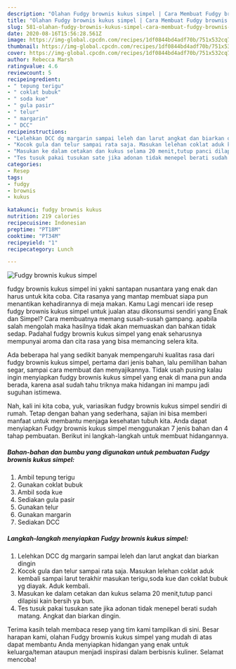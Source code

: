 ```yaml
---
description: "Olahan Fudgy brownis kukus simpel | Cara Membuat Fudgy brownis kukus simpel Yang Lezat Sekali"
title: "Olahan Fudgy brownis kukus simpel | Cara Membuat Fudgy brownis kukus simpel Yang Lezat Sekali"
slug: 581-olahan-fudgy-brownis-kukus-simpel-cara-membuat-fudgy-brownis-kukus-simpel-yang-lezat-sekali
date: 2020-08-16T15:56:28.561Z
image: https://img-global.cpcdn.com/recipes/1df0844bd4adf70b/751x532cq70/fudgy-brownis-kukus-simpel-foto-resep-utama.jpg
thumbnail: https://img-global.cpcdn.com/recipes/1df0844bd4adf70b/751x532cq70/fudgy-brownis-kukus-simpel-foto-resep-utama.jpg
cover: https://img-global.cpcdn.com/recipes/1df0844bd4adf70b/751x532cq70/fudgy-brownis-kukus-simpel-foto-resep-utama.jpg
author: Rebecca Marsh
ratingvalue: 4.6
reviewcount: 5
recipeingredient:
- " tepung terigu"
- " coklat bubuk"
- " soda kue"
- " gula pasir"
- " telur"
- " margarin"
- " DCC"
recipeinstructions:
- "Lelehkan DCC dg margarin sampai leleh dan larut angkat dan biarkan dingin"
- "Kocok gula dan telur sampai rata saja. Masukan lelehan coklat aduk kembali sampai larut terakhir masukan terigu,soda kue dan coklat bubuk yg diayak. Aduk kembali."
- "Masukan ke dalam cetakan dan kukus selama 20 menit,tutup panci dilapisi kain bersih ya bun."
- "Tes tusuk pakai tusukan sate jika adonan tidak menepel berati sudah matang. Angkat dan biarkan dingin."
categories:
- Resep
tags:
- fudgy
- brownis
- kukus

katakunci: fudgy brownis kukus 
nutrition: 219 calories
recipecuisine: Indonesian
preptime: "PT18M"
cooktime: "PT34M"
recipeyield: "1"
recipecategory: Lunch

---
```



![Fudgy brownis kukus simpel](https://img-global.cpcdn.com/recipes/1df0844bd4adf70b/751x532cq70/fudgy-brownis-kukus-simpel-foto-resep-utama.jpg)


fudgy brownis kukus simpel ini yakni santapan nusantara yang enak dan harus untuk kita coba. Cita rasanya yang mantap membuat siapa pun menantikan kehadirannya di meja makan.
Kamu Lagi mencari ide resep fudgy brownis kukus simpel untuk jualan atau dikonsumsi sendiri yang Enak dan Simpel? Cara membuatnya memang susah-susah gampang. apabila salah mengolah maka hasilnya tidak akan memuaskan dan bahkan tidak sedap. Padahal fudgy brownis kukus simpel yang enak seharusnya mempunyai aroma dan cita rasa yang bisa memancing selera kita.

Ada beberapa hal yang sedikit banyak mempengaruhi kualitas rasa dari fudgy brownis kukus simpel, pertama dari jenis bahan, lalu pemilihan bahan segar, sampai cara membuat dan menyajikannya. Tidak usah pusing kalau ingin menyiapkan fudgy brownis kukus simpel yang enak di mana pun anda berada, karena asal sudah tahu triknya maka hidangan ini mampu jadi suguhan istimewa.




Nah, kali ini kita coba, yuk, variasikan fudgy brownis kukus simpel sendiri di rumah. Tetap dengan bahan yang sederhana, sajian ini bisa memberi manfaat untuk membantu menjaga kesehatan tubuh kita. Anda dapat menyiapkan Fudgy brownis kukus simpel menggunakan 7 jenis bahan dan 4 tahap pembuatan. Berikut ini langkah-langkah untuk membuat hidangannya.

<!--inarticleads1-->

##### Bahan-bahan dan bumbu yang digunakan untuk pembuatan Fudgy brownis kukus simpel:

1. Ambil  tepung terigu
1. Gunakan  coklat bubuk
1. Ambil  soda kue
1. Sediakan  gula pasir
1. Gunakan  telur
1. Gunakan  margarin
1. Sediakan  DCC




<!--inarticleads2-->

##### Langkah-langkah menyiapkan Fudgy brownis kukus simpel:

1. Lelehkan DCC dg margarin sampai leleh dan larut angkat dan biarkan dingin
1. Kocok gula dan telur sampai rata saja. Masukan lelehan coklat aduk kembali sampai larut terakhir masukan terigu,soda kue dan coklat bubuk yg diayak. Aduk kembali.
1. Masukan ke dalam cetakan dan kukus selama 20 menit,tutup panci dilapisi kain bersih ya bun.
1. Tes tusuk pakai tusukan sate jika adonan tidak menepel berati sudah matang. Angkat dan biarkan dingin.




Terima kasih telah membaca resep yang tim kami tampilkan di sini. Besar harapan kami, olahan Fudgy brownis kukus simpel yang mudah di atas dapat membantu Anda menyiapkan hidangan yang enak untuk keluarga/teman ataupun menjadi inspirasi dalam berbisnis kuliner. Selamat mencoba!
